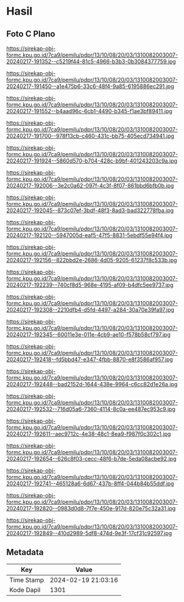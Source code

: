 # Hasil

## Foto C Plano

https://sirekap-obj-formc.kpu.go.id/7ca9/pemilu/pdpr/13/10/08/20/03/1310082003007-20240217-191352--c5219f44-81c5-4966-b3b3-0b3084377759.jpg

https://sirekap-obj-formc.kpu.go.id/7ca9/pemilu/pdpr/13/10/08/20/03/1310082003007-20240217-191450--a1e475b6-33c6-48f4-9a85-6195886ec291.jpg

https://sirekap-obj-formc.kpu.go.id/7ca9/pemilu/pdpr/13/10/08/20/03/1310082003007-20240217-191552--b4aad96c-6cb1-4490-b345-f1ae3bf89411.jpg

https://sirekap-obj-formc.kpu.go.id/7ca9/pemilu/pdpr/13/10/08/20/03/1310082003007-20240217-191700--978f13cb-c460-431c-bb75-405ecd734941.jpg

https://sirekap-obj-formc.kpu.go.id/7ca9/pemilu/pdpr/13/10/08/20/03/1310082003007-20240217-191924--5860d570-b704-428c-b9bf-401243203c9a.jpg

https://sirekap-obj-formc.kpu.go.id/7ca9/pemilu/pdpr/13/10/08/20/03/1310082003007-20240217-192006--3e2c0a62-097f-4c3f-8f07-861bbd6bfb0b.jpg

https://sirekap-obj-formc.kpu.go.id/7ca9/pemilu/pdpr/13/10/08/20/03/1310082003007-20240217-192045--873c07ef-3bdf-48f3-8ad3-bad322778fba.jpg

https://sirekap-obj-formc.kpu.go.id/7ca9/pemilu/pdpr/13/10/08/20/03/1310082003007-20240217-192120--5947005d-eaf5-47f5-8831-5ebdf55e94f4.jpg

https://sirekap-obj-formc.kpu.go.id/7ca9/pemilu/pdpr/13/10/08/20/03/1310082003007-20240217-192156--822bbd2e-2686-4d05-9205-61237f8c533b.jpg

https://sirekap-obj-formc.kpu.go.id/7ca9/pemilu/pdpr/13/10/08/20/03/1310082003007-20240217-192239--740cf8d5-968e-4195-af09-b4dfc5ee9737.jpg

https://sirekap-obj-formc.kpu.go.id/7ca9/pemilu/pdpr/13/10/08/20/03/1310082003007-20240217-192308--2210dfb4-d5fd-4497-a284-30a70e39fa97.jpg

https://sirekap-obj-formc.kpu.go.id/7ca9/pemilu/pdpr/13/10/08/20/03/1310082003007-20240217-192345--60011e3e-011e-4cb9-ae10-f578b58cf797.jpg

https://sirekap-obj-formc.kpu.go.id/7ca9/pemilu/pdpr/13/10/08/20/03/1310082003007-20240217-192418--fd5bbd47-e347-4fbb-8870-e8f3586af957.jpg

https://sirekap-obj-formc.kpu.go.id/7ca9/pemilu/pdpr/13/10/08/20/03/1310082003007-20240217-192448--bad2152d-1644-438e-9964-c6cc82d1e26a.jpg

https://sirekap-obj-formc.kpu.go.id/7ca9/pemilu/pdpr/13/10/08/20/03/1310082003007-20240217-192532--716d05a6-7360-4114-8c0a-ee487ec953c9.jpg

https://sirekap-obj-formc.kpu.go.id/7ca9/pemilu/pdpr/13/10/08/20/03/1310082003007-20240217-192611--aec9712c-4e38-48c1-8ea9-f987f0c302c1.jpg

https://sirekap-obj-formc.kpu.go.id/7ca9/pemilu/pdpr/13/10/08/20/03/1310082003007-20240217-192654--626c8f03-cecc-48f6-b7de-5eda08acbe92.jpg

https://sirekap-obj-formc.kpu.go.id/7ca9/pemilu/pdpr/13/10/08/20/03/1310082003007-20240217-192741--465128a6-6d67-437b-8ff4-044b84b55ddf.jpg

https://sirekap-obj-formc.kpu.go.id/7ca9/pemilu/pdpr/13/10/08/20/03/1310082003007-20240217-192820--0983d0d8-7f7e-450e-917d-820e75c32a31.jpg

https://sirekap-obj-formc.kpu.go.id/7ca9/pemilu/pdpr/13/10/08/20/03/1310082003007-20240217-192849--410d2989-5df8-474d-9e3f-17cf31c92597.jpg


## Metadata

| Key        | Value               |
| ---------- | ------------------- |
| Time Stamp | 2024-02-19 21:03:16 |
| Kode Dapil | 1301                |



